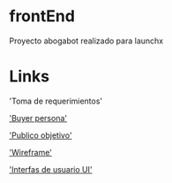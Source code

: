 # frontEnd

Proyecto abogabot realizado para launchx



# Links

'Toma de requerimientos'


['Buyer persona'](https://github.com/alexaandergh/frontEnd/blob/main/buyer%20persona.png)


['Publico objetivo'](https://miro.com/app/board/uXjVOJFv6AY=/)


['Wireframe'](https://miro.com/app/board/uXjVOJF9oI0=/)


['Interfas de usuario UI'](url)
